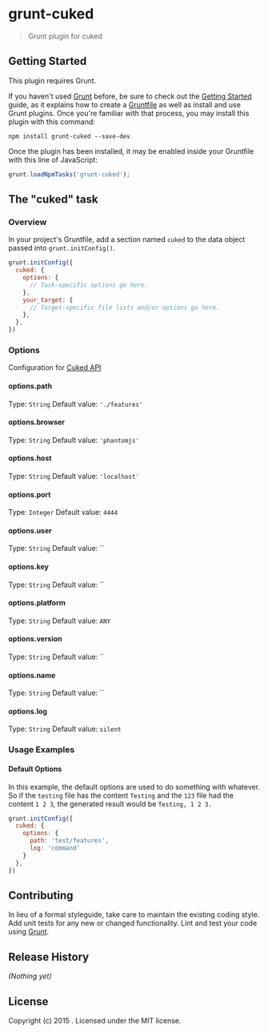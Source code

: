 # grunt-cuked

> Grunt plugin for cuked

## Getting Started
This plugin requires Grunt.

If you haven't used [Grunt](http://gruntjs.com/) before, be sure to check out the [Getting Started](http://gruntjs.com/getting-started) guide, as it explains how to create a [Gruntfile](http://gruntjs.com/sample-gruntfile) as well as install and use Grunt plugins. Once you're familiar with that process, you may install this plugin with this command:

```shell
npm install grunt-cuked --save-dev
```

Once the plugin has been installed, it may be enabled inside your Gruntfile with this line of JavaScript:

```js
grunt.loadNpmTasks('grunt-cuked');
```

## The "cuked" task

### Overview
In your project's Gruntfile, add a section named `cuked` to the data object passed into `grunt.initConfig()`.

```js
grunt.initConfig({
  cuked: {
    options: {
      // Task-specific options go here.
    },
    your_target: {
      // Target-specific file lists and/or options go here.
    },
  },
})
```

### Options

Configuration for [Cuked API](https://github.com/eclifford/cuked#path)

#### options.path
Type: `String`
Default value: `'./features'`

#### options.browser
Type: `String`
Default value: `'phantomjs'`

#### options.host
Type: `String`
Default value: `'localhost'`

#### options.port
Type: `Integer`
Default value: `4444`

#### options.user
Type: `String`
Default value: ``

#### options.key
Type: `String`
Default value: ``

#### options.platform
Type: `String`
Default value: `ANY`

#### options.version
Type: `String`
Default value: ``

#### options.name
Type: `String`
Default value: ``

#### options.log
Type: `String`
Default value: `silent`

### Usage Examples

#### Default Options
In this example, the default options are used to do something with whatever. So if the `testing` file has the content `Testing` and the `123` file had the content `1 2 3`, the generated result would be `Testing, 1 2 3.`

```js
grunt.initConfig({
  cuked: {
    options: {
      path: 'test/features',
      log: 'command'
    }
  },
})
```

## Contributing
In lieu of a formal styleguide, take care to maintain the existing coding style. Add unit tests for any new or changed functionality. Lint and test your code using [Grunt](http://gruntjs.com/).

## Release History
_(Nothing yet)_

## License
Copyright (c) 2015 . Licensed under the MIT license.
